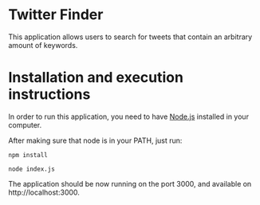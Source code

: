 Twitter Finder
====

This application allows users to search for tweets that contain an arbitrary amount of keywords.

# Installation and execution instructions

In order to run this application, you need to have [Node.js](http://nodejs.org/) installed in your computer.

After making sure that node is in your PATH, just run:

`npm install`

`node index.js`

The application should be now running on the port 3000, and available on http://localhost:3000.
